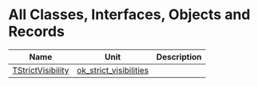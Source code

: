 # All Classes, Interfaces, Objects and Records


| Name | Unit | Description |
|---|---|---|
| [TStrictVisibility](ok_strict_visibilities.TStrictVisibility.md) | [ok_strict_visibilities](ok_strict_visibilities.md) |   |
